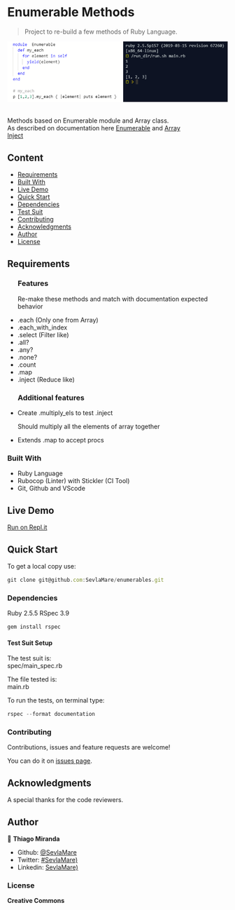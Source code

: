 # Enumerable Methods
> Project to re-build a few methods of Ruby Language.

![screenshot](./images/screenshot.png)

<br>Methods based on Enumerable module and Array class.<br>
As described on documentation here [Enumerable](https://ruby-doc.org/core-2.7.0/Enumerable.html)
and [Array](https://ruby-doc.org/core-2.4.1/Array.html#method-i-each)
<br>[Inject](https://svn.ruby-lang.org/cgi-bin/viewvc.cgi/trunk/enum.c?view=markup&pathrev=54162)


## Content

* [Requirements](#requirements)
* [Built With](#built-with)
* [Live Demo](#live-demo)
* [Quick Start](#quick-start)
* [Dependencies](#dependencies)
* [Test Suit](#Test_Suit_Setup)
* [Contributing](#contributing)
* [Acknowledgments](#acknowledgments)
* [Author](#author)
* [License](#license)


## Requirements

<ul>
  <h3>Features</h3>
  <p>Re-make these methods and match with documentation expected behavior</p>
  <li>.each (Only one from Array)</li>
  <li>.each_with_index</li>
  <li>.select (Filter like)</li>
  <li>.all?</li>
  <li>.any?</li>
  <li>.none?</li>
  <li>.count</li>
  <li>.map</li>
  <li>.inject (Reduce like)</li>
</ul>

<ul>
  <h3>Additional features</h3>
  <li>Create .multiply_els to test .inject</li>
  <p>Should multiply all the elements of array together</p>
  <li>Extends .map to accept procs</li>
</ul>

### Built With

- Ruby Language <br>
- Rubocop (Linter) with Stickler (CI Tool)<br>
- Git, Github and VScode <br>

## Live Demo

[Run on Repl.it](https://repl.it/@ThiagoMiranda2/enumerables)

## Quick Start

To get a local copy use:<br>
```js
git clone git@github.com:SevlaMare/enumerables.git
```

### Dependencies

Ruby 2.5.5
RSpec 3.9

```js
gem install rspec
```

#### Test Suit Setup
The test suit is:<br>
spec/main_spec.rb
<br>

The file tested is:<br>
main.rb
<br>

To run the tests, on terminal type:
```js
rspec --format documentation
```


### Contributing

Contributions, issues and feature requests are welcome!

You can do it on [issues page](issues/).

## Acknowledgments

A special thanks for the code reviewers.

## Author

👤 **Thiago Miranda**

- Github: [@SevlaMare](https://github.com/SevlaMare)
- Twitter: [#SevlaMare)](https://twitter.com/SevlaMare)
- Linkedin: [SevlaMare)](https://www.linkedin.com/in/sevlamare)

### License

<strong>Creative Commons</strong>